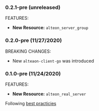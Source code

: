 ### 0.2.1-pre (unreleased)

FEATURES:

* **New Resource:** `alteon_server_group` 

### 0.2.0-pre (11/27/2020)

BREAKING CHANGES:

* New `alteaon-client-go` was introduced

### 0.1.0-pre (11/24/2020)

FEATURES:

* **New Resource:** `alteon_real_server` 

Following [best practicies](https://www.terraform.io/docs/extend/best-practices/versioning.html)
